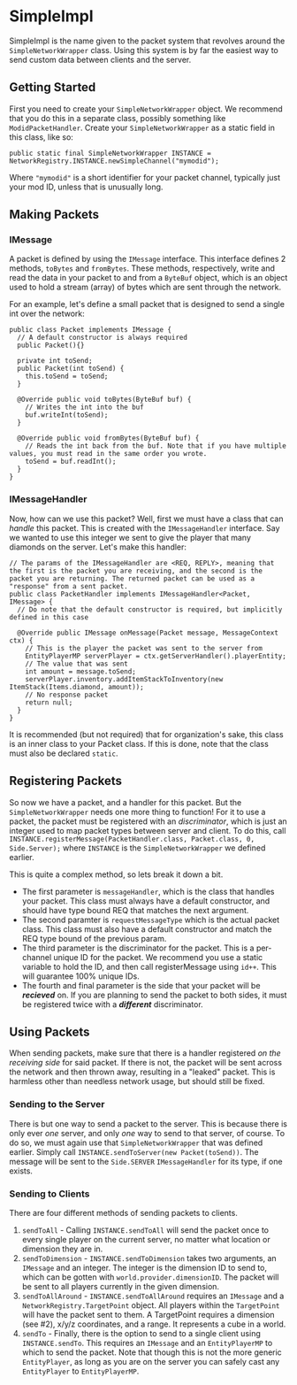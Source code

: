 SimpleImpl
==========

SimpleImpl is the name given to the packet system that revolves around the `SimpleNetworkWrapper` class. Using this system is by far the easiest way to send custom data between clients and the server.

Getting Started
---------------

First you need to create your `SimpleNetworkWrapper` object. We recommend that you do this in a separate class, possibly something like `ModidPacketHandler`. Create your `SimpleNetworkWrapper` as a static field in this class, like so:

`public static final SimpleNetworkWrapper INSTANCE = NetworkRegistry.INSTANCE.newSimpleChannel("mymodid");`

Where `"mymodid"` is a short identifier for your packet channel, typically just your mod ID, unless that is unusually long.

Making Packets
--------------

### IMessage

A packet is defined by using the `IMessage` interface. This interface defines 2 methods, `toBytes` and `fromBytes`. These methods, respectively, write and read the data in your packet to and from a `ByteBuf` object, which is an object used to hold a stream (array) of bytes which are sent through the network.

For an example, let's define a small packet that is designed to send a single int over the network:

```
public class Packet implements IMessage {
  // A default constructor is always required
  public Packet(){}

  private int toSend;
  public Packet(int toSend) {
    this.toSend = toSend;
  }

  @Override public void toBytes(ByteBuf buf) {
    // Writes the int into the buf
    buf.writeInt(toSend);
  }

  @Override public void fromBytes(ByteBuf buf) {
    // Reads the int back from the buf. Note that if you have multiple values, you must read in the same order you wrote.
    toSend = buf.readInt();
  }
}
```

### IMessageHandler

Now, how can we use this packet? Well, first we must have a class that can *handle* this packet. This is created with the `IMessageHandler` interface. Say we wanted to use this integer we sent to give the player that many diamonds on the server. Let's make this handler:

```
// The params of the IMessageHandler are <REQ, REPLY>, meaning that the first is the packet you are receiving, and the second is the packet you are returning. The returned packet can be used as a "response" from a sent packet.
public class PacketHandler implements IMessageHandler<Packet, IMessage> {
  // Do note that the default constructor is required, but implicitly defined in this case

  @Override public IMessage onMessage(Packet message, MessageContext ctx) {
    // This is the player the packet was sent to the server from
    EntityPlayerMP serverPlayer = ctx.getServerHandler().playerEntity;
    // The value that was sent
    int amount = message.toSend;
    serverPlayer.inventory.addItemStackToInventory(new ItemStack(Items.diamond, amount));
    // No response packet
    return null;
  }
}
```
It is recommended (but not required) that for organization's sake, this class is an inner class to your Packet class. If this is done, note that the class must also be declared `static`.

Registering Packets
-------------------

So now we have a packet, and a handler for this packet. But the `SimpleNetworkWrapper` needs one more thing to function! For it to use a packet, the packet must be registered with an *discriminator*, which is just an integer used to map packet types between server and client. To do this, call `INSTANCE.registerMessage(PacketHandler.class, Packet.class, 0, Side.Server);` where `INSTANCE` is the `SimpleNetworkWrapper` we defined earlier.

This is quite a complex method, so lets break it down a bit.

- The first parameter is `messageHandler`, which is the class that handles your packet. This class must always have a default constructor, and should have type bound REQ that matches the next argument.
- The second paramter is `requestMessageType` which is the actual packet class. This class must also have a default constructor and match the REQ type bound of the previous param.
- The third parameter is the discriminator for the packet. This is a per-channel unique ID for the packet. We recommend you use a static variable to hold the ID, and then call registerMessage using `id++`. This will guarantee 100% unique IDs.
- The fourth and final parameter is the side that your packet will be ***recieved*** on. If you are planning to send the packet to both sides, it must be registered twice with a ***different*** discriminator.


Using Packets
-------------

When sending packets, make sure that there is a handler registered *on the receiving side* for said packet. If there is not, the packet will be sent across the network and then thrown away, resulting in a "leaked" packet. This is harmless other than needless network usage, but should still be fixed.

### Sending to the Server

There is but one way to send a packet to the server. This is because there is only ever *one* server, and only *one* way to send to that server, of course. To do so, we must again use that `SimpleNetworkWrapper` that was defined earlier. Simply call `INSTANCE.sendToServer(new Packet(toSend))`. The message will be sent to the `Side.SERVER` `IMessageHandler` for its type, if one exists.

### Sending to Clients


There are four different methods of sending packets to clients.

1. `sendToAll` - Calling `INSTANCE.sendToAll` will send the packet once to every single player on the current server, no matter what location or dimension they are in.
2. `sendToDimension` - `INSTANCE.sendToDimension` takes two arguments, an `IMessage` and an integer. The integer is the dimension ID to send to, which can be gotten with `world.provider.dimensionID`. The packet will be sent to all players currently in the given dimension.
3. `sendToAllAround` - `INSTANCE.sendToAllAround` requires an `IMessage` and a `NetworkRegistry.TargetPoint` object. All players within the `TargetPoint` will have the packet sent to them. A TargetPoint requires a dimension (see #2), x/y/z coordinates, and a range. It represents a cube in a world.
4. `sendTo` - Finally, there is the option to send to a single client using `INSTANCE.sendTo`. This requires an `IMessage` and an `EntityPlayerMP` to which to send the packet. Note that though this is not the more generic `EntityPlayer`, as long as you are on the server you can safely cast any `EntityPlayer` to `EntityPlayerMP`.

